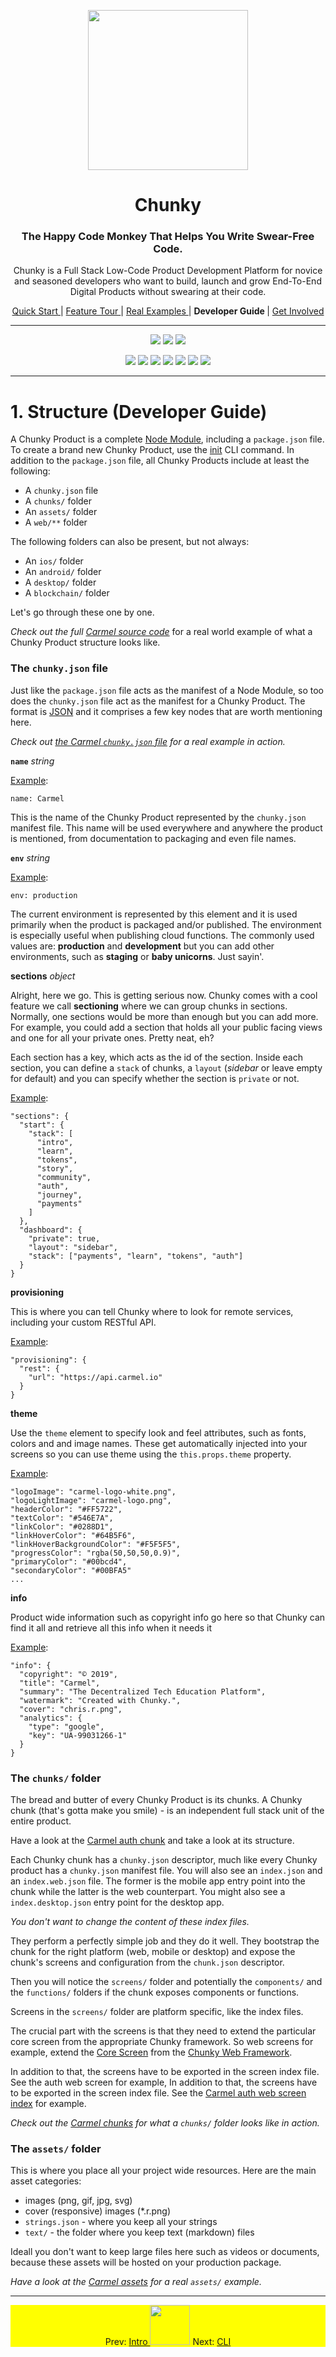 <p align="center"> <img src="https://raw.githubusercontent.com/fluidtrends/chunky/master/logo.gif" width="256px"> </p>
<h1 align="center"> Chunky </h1>

<h3 align="center"> The Happy Code Monkey That Helps You Write Swear-Free Code. </h3>

<p align="center"> Chunky is a Full Stack Low-Code Product Development Platform for
novice and seasoned developers who want to build, launch and grow End-To-End Digital Products without swearing at their code. </p>

<p align="center">
<a href="../start/README.md"> Quick Start </a> |
<a href="../features/README.md"> Feature Tour </a> |
<a href="../examples/README.md"> Real Examples </a> |
<strong> Developer Guide </strong> |
<a href="../contrib/README.md"> Get Involved </a>
</p>

<hr/>

<p align="center">
<a href="https://circleci.com/gh/fluidtrends/chunky"><img src="https://circleci.com/gh/fluidtrends/chunky.svg?style=svg"/></a>
<a href="https://codeclimate.com/github/fluidtrends/chunky/test_coverage"><img src="https://api.codeclimate.com/v1/badges/f6621e761f82f6c84f40/test_coverage" /></a>
<a href="https://codeclimate.com/github/fluidtrends/chunky/maintainability"><img src="https://api.codeclimate.com/v1/badges/f6621e761f82f6c84f40/maintainability"/></a>
</p>

<p align="center">
<a href="https://www.npmjs.com/package/chunky-cli">
<img src="https://img.shields.io/npm/v/chunky-cli.svg?color=green&label=CLI&style=flat-square"/></a>
<a href="https://www.npmjs.com/package/react-chunky">
<img src="https://img.shields.io/npm/v/react-chunky.svg?color=green&label=universal&style=flat-square"/></a>
<a href="https://www.npmjs.com/package/react-dom-chunky">
<img src="https://img.shields.io/npm/v/react-dom-chunky.svg?color=green&label=web&style=flat-square"/></a>
<a href="https://www.npmjs.com/package/react-cloud-chunky">
<img src="https://img.shields.io/npm/v/react-cloud-chunky.svg?color=green&label=cloud&style=flat-square"/></a>
<a href="https://www.npmjs.com/package/react-native-chunky">
<img src="https://img.shields.io/npm/v/react-native-chunky.svg?color=blue&label=mobile&style=flat-square"/></a>
<a href="https://www.npmjs.com/package/react-electron-chunky">
<img src="https://img.shields.io/npm/v/react-electron-chunky.svg?color=blue&label=desktop&style=flat-square"/></a>
<a href="https://www.npmjs.com/package/react-blockchain-chunky">
<img src="https://img.shields.io/npm/v/react-blockchain-chunky.svg?color=blue&label=blockchain&style=flat-square"/><a/>
</p>

---

# 1. Structure (Developer Guide)

A Chunky Product is a complete [Node Module](https://docs.npmjs.com/about-packages-and-modules), including a ```package.json``` file. To create a brand new Chunky Product, use the [init](#the-init-command) CLI command. In addition to the ```package.json``` file, all Chunky Products include at least the following:

* A ```chunky.json``` file
* A ```chunks/``` folder
* An ```assets/``` folder
* A ```web/**``` folder

The following folders can also be present, but not always:

* An ```ios/``` folder
* An ```android/``` folder
* A ```desktop/``` folder
* A ```blockchain/``` folder

Let's go through these one by one.

*Check out the full [Carmel source code](https://github.com/fluidtrends/carmel)* for a real world example of what a Chunky Product structure looks like.

### The ```chunky.json``` file

Just like the ```package.json``` file acts as the manifest of a Node Module, so too does the ```chunky.json``` file act as the manifest for a Chunky Product. The format is [JSON](https://www.json.org/) and it comprises a few key nodes that are worth mentioning here.

*Check out [the Carmel ```chunky.json``` file](https://github.com/fluidtrends/carmel/blob/master/chunky.json) for a real example in action.*

**```name```** *string*

[Example](https://github.com/fluidtrends/carmel/blob/master/chunky.json#L2):

```
name: Carmel
```

This is the name of the Chunky Product represented by the ```chunky.json``` manifest file. This name will be used everywhere and anywhere the product is mentioned, from documentation to packaging and even file names.

**```env```** *string*

[Example](https://github.com/fluidtrends/carmel/blob/master/chunky.json#L4):
```
env: production
```

The current environment is represented by this element and it is used primarily when the product is packaged and/or published. The environment is especially useful when publishing cloud functions. The commonly used values are: **production** and **development** but you can add other environments, such as **staging** or **baby unicorns**. Just sayin'.

**sections** *object*

Alright, here we go. This is getting serious now. Chunky comes with a cool feature we call **sectioning** where we can group chunks in sections. Normally, one sections would be more than enough but you can add more. For example, you could add a section that holds all your public facing views and one for all your private ones. Pretty neat, eh?

Each section has a key, which acts as the id of the section. Inside each section, you can define a ```stack``` of chunks, a ```layout``` (*sidebar* or leave empty for default) and you can specify whether the section is ```private``` or not.

[Example](https://github.com/fluidtrends/carmel/blob/master/chunky.json#L7-L25):

```
"sections": {
  "start": {
    "stack": [
      "intro",
      "learn",
      "tokens",
      "story",
      "community",
      "auth",
      "journey",
      "payments"
    ]
  },
  "dashboard": {
    "private": true,
    "layout": "sidebar",
    "stack": ["payments", "learn", "tokens", "auth"]
  }
}
```

**provisioning**

This is where you can tell Chunky where to look for remote services, including your custom RESTful API.

[Example](https://github.com/fluidtrends/carmel/blob/master/chunky.json#L27-L31):

```
"provisioning": {
  "rest": {
    "url": "https://api.carmel.io"
  }
}
```

**theme**

Use the ```theme``` element to specify look and feel attributes, such as fonts, colors and and image names. These get automatically injected into your screens so you can use theme using the ```this.props.theme``` property.

[Example](https://github.com/fluidtrends/carmel/blob/master/chunky.json#L35-L58):

```
"logoImage": "carmel-logo-white.png",
"logoLightImage": "carmel-logo.png",
"headerColor": "#FF5722",
"textColor": "#546E7A",
"linkColor": "#0288D1",
"linkHoverColor": "#64B5F6",
"linkHoverBackgroundColor": "#F5F5F5",
"progressColor": "rgba(50,50,50,0.9)",
"primaryColor": "#00bcd4",
"secondaryColor": "#00BFA5"
...

```

**info**

Product wide information such as copyright info go here so that Chunky can find it all and retrieve all this info when it needs it

[Example](https://github.com/fluidtrends/carmel/blob/master/chunky.json#L85-L95):

```
"info": {
  "copyright": "© 2019",
  "title": "Carmel",
  "summary": "The Decentralized Tech Education Platform",
  "watermark": "Created with Chunky.",
  "cover": "chris.r.png",
  "analytics": {
    "type": "google",
    "key": "UA-99031266-1"
  }
}
```

### The ```chunks/``` folder

The bread and butter of every Chunky Product is its chunks. A Chunky chunk (that's gotta make you smile) - is an independent full stack unit of the entire product.

Have a look at the [Carmel auth chunk](https://github.com/fluidtrends/carmel/tree/master/chunks/auth) and take a look at its structure.

Each Chunky chunk has a ```chunky.json``` descriptor, much like every Chunky product has a ```chunky.json``` manifest file. You will also see an ```index.json``` and an ```index.web.json``` file. The former is the mobile app entry point into the chunk while the latter is the web counterpart. You might also see a ```index.desktop.json``` entry point for the desktop app.

*You don't want to change the content of these index files.*

They perform a perfectly simple job and they do it well. They bootstrap the chunk for the right platform (web, mobile or desktop) and expose the chunk's screens and configuration from the ```chunk.json``` descriptor.

Then you will notice the ```screens/``` folder and potentially the ```components/``` and the ```functions/``` folders if the chunk exposes components or functions.

Screens in the ```screens/``` folder are platform specific, like the index files.

The crucial part with the screens is that they need to extend the particular core screen from the appropriate Chunky framework. So web screens for example, extend the [Core Screen](https://github.com/fluidtrends/chunky/blob/master/web/src/core/Screen.js) from the [Chunky Web Framework](https://github.com/fluidtrends/chunky/blob/master/web).

In addition to that, the screens have to be exported in the screen index file. See the auth web screen for example,
In addition to that, the screens have to be exported in the screen index file. See the [Carmel auth web screen index](https://github.com/fluidtrends/carmel/blob/master/chunks/auth/screens/index.web.js#L1) for example.

*Check out the [Carmel chunks](https://github.com/fluidtrends/carmel/tree/master/chunks) for what a ```chunks/``` folder looks like in action.*

### The ```assets/``` folder

This is where you place all your project wide resources. Here are the main asset categories:
* images (png, gif, jpg, svg)
* cover (responsive) images (\*.r.png)
* ```strings.json``` - where you keep all your strings
* ```text/``` - the folder where you keep text (markdown) files

Ideall you don't want to keep large files here such as videos or documents, because these assets will be hosted on your production package.

*Have a look at the [Carmel assets](https://github.com/fluidtrends/carmel/tree/master/assets) for a real ```assets/``` example.*

---

<p align="center" style="background-color: #ffff00; align-items: center; justify-content: center">
Prev: <a href="../"/> Intro </a>
<img src="https://raw.githubusercontent.com/fluidtrends/chunky/master/logo.gif" width="64px"/>
Next: <a href="../cli"/>CLI</a>
</p>
